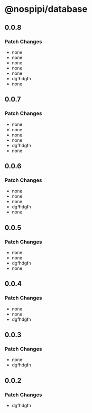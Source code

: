 # @nospipi/database

## 0.0.8

### Patch Changes

- none
- none
- none
- none
- none
- dgfhdgfh
- none

## 0.0.7

### Patch Changes

- none
- none
- none
- none
- dgfhdgfh
- none

## 0.0.6

### Patch Changes

- none
- none
- none
- dgfhdgfh
- none

## 0.0.5

### Patch Changes

- none
- none
- dgfhdgfh
- none

## 0.0.4

### Patch Changes

- none
- none
- dgfhdgfh

## 0.0.3

### Patch Changes

- none
- dgfhdgfh

## 0.0.2

### Patch Changes

- dgfhdgfh
